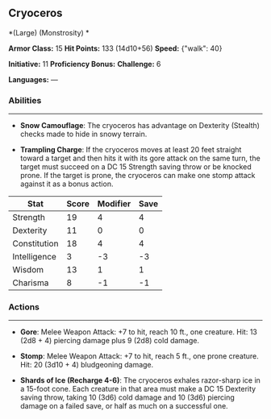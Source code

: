 ## Cryoceros
*(Large) (Monstrosity) *

**Armor Class:** 15
**Hit Points:** 133 (14d10+56)
**Speed:** {"walk": 40}

**Initiative:** 11
**Proficiency Bonus:**
**Challenge:** 6

**Languages:** —

### Abilities
 --- 
- **Snow Camouflage**: The cryoceros has advantage on Dexterity (Stealth) checks made to hide in snowy terrain.

- **Trampling Charge**: If the cryoceros moves at least 20 feet straight toward a target and then hits it with its gore attack on the same turn, the target must succeed on a DC 15 Strength saving throw or be knocked prone. If the target is prone, the cryoceros can make one stomp attack against it as a bonus action.



| Stat | Score | Modifier | Save |
| ---- | ---- | ---- | ---- |
| Strength | 19 | 4 | 4 |
| Dexterity | 11 | 0 | 0 |
| Constitution | 18 | 4 | 4 |
| Intelligence | 3 | -3 | -3 |
| Wisdom | 13 | 1 | 1 |
| Charisma | 8 | -1 | -1 |

### Actions
 --- 
- **Gore**: Melee Weapon Attack: +7 to hit, reach 10 ft., one creature. Hit: 13 (2d8 + 4) piercing damage plus 9 (2d8) cold damage.

- **Stomp**: Melee Weapon Attack: +7 to hit, reach 5 ft., one prone creature. Hit: 20 (3d10 + 4) bludgeoning damage.

- **Shards of Ice (Recharge 4-6)**: The cryoceros exhales razor-sharp ice in a 15-foot cone. Each creature in that area must make a DC 15 Dexterity saving throw, taking 10 (3d6) cold damage and 10 (3d6) piercing damage on a failed save, or half as much on a successful one.

